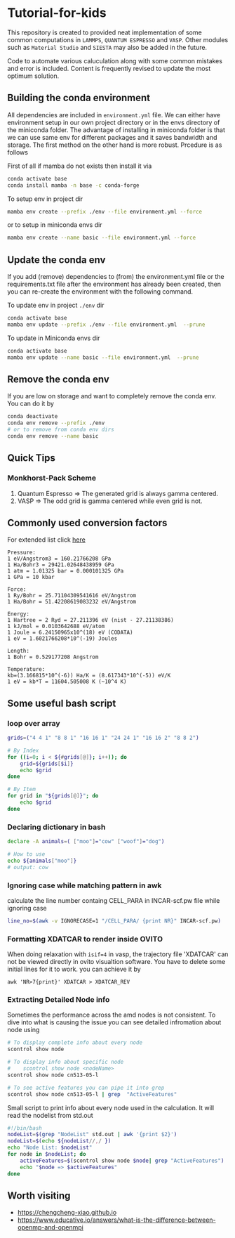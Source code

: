 # Tutorial-for-kids

This repository is created to provided neat implementation of some common computations in `LAMMPS`, `QUANTUM ESPRESSO` and `VASP`. Other modules such as `Material Studio` and `SIESTA` may also be added in the future.

Code to automate various caluculation along with some common mistakes and error is included. Content is frequently revised to update the most optimum solution.

## Building the conda environment

All dependencies are included in `environment.yml` file. We can either have environment setup in our own project directory 
or in the envs directory of the miniconda folder. The advantage of installing in miniconda folder is that we can use same env
for different packages and it saves bandwidth and storage. The first method on the other hand is more robust. Prcedure is as follows

First of all if mamba do not exists then install it via
```bash
conda activate base
conda install mamba -n base -c conda-forge
```

To setup env in project dir 
```bash
mamba env create --prefix ./env --file environment.yml --force
```
or to setup in miniconda envs dir
```bash
mamba env create --name basic --file environment.yml --force
```

## Update the conda env

If you add (remove) dependencies to (from) the environment.yml file or the requirements.txt file
after the environment has already been created, then you can re-create the environment with the
following command.

To update env in project `./env` dir
```bash
conda activate base
mamba env update --prefix ./env --file environment.yml  --prune
```

To update in Miniconda envs dir
```bash
conda activate base
mamba env update --name basic --file environment.yml  --prune
```

## Remove the conda env

If you are low on storage and want to completely remove the conda env. You can do it by 

```bash
conda deactivate
conda env remove --prefix ./env
# or to remove from conda env dirs
conda env remove --name basic
```

## Quick Tips

### Monkhorst-Pack Scheme

1. Quantum Espresso => The generated grid is always gamma centered.
2. VASP => The odd grid is gamma centered while even grid is not.

## Commonly used conversion factors
For extended list click [here](./convFactors.md)
```text
Pressure:
1 eV/Angstrom3 = 160.21766208 GPa
1 Ha/Bohr3 = 29421.02648438959 GPa
1 atm = 1.01325 bar = 0.000101325 GPa
1 GPa = 10 kbar

Force:
1 Ry/Bohr = 25.71104309541616 eV/Angstrom
1 Ha/Bohr = 51.42208619083232 eV/Angstrom

Energy:
1 Hartree = 2 Ryd = 27.211396 eV (nist - 27.21138386)
1 kJ/mol = 0.0103642688 eV/atom
1 Joule = 6.24150965x10^(18) eV (CODATA)
1 eV = 1.6021766208*10^(-19) Joules

Length:
1 Bohr = 0.529177208 Angstrom

Temperature:
kb=(3.166815*10^(-6)) Ha/K = (8.617343*10^(-5)) eV/K
1 eV = kb*T = 11604.505008 K (~10^4 K)
```

## Some useful bash script

### loop over array

```bash
grids=("4 4 1" "8 8 1" "16 16 1" "24 24 1" "16 16 2" "8 8 2")

# By Index
for ((i=0; i < ${#grids[@]}; i++)); do
    grid=${grids[$i]}
    echo $grid
done

# By Item 
for grid in "${grids[@]}"; do
    echo $grid
done
```

### Declaring dictionary in bash

```bash
declare -A animals=( ["moo"]="cow" ["woof"]="dog")

# How to use
echo ${animals["moo"]}
# output: cow
```

### Ignoring case while matching pattern in awk

calculate the line number containg CELL_PARA in INCAR-scf.pw file while ignoring case

```bash
line_no=$(awk -v IGNORECASE=1 "/CELL_PARA/ {print NR}" INCAR-scf.pw)
```

### Formatting XDATCAR to render inside OVITO

When doing relaxation with `isif=4` in vasp, the trajectory file 'XDATCAR' can not be viewed directly in ovito visualtion software. You have to delete some
initial lines for it to work. you can achieve it by 

```
awk 'NR>7{print}' XDATCAR > XDATCAR_REV
```

### Extracting Detailed Node info

Sometimes the performance across the amd nodes is not consistent. To dive into what is causing the issue you can see detailed infromation about node using 

```bash
# To display complete info about every node
scontrol show node

# To display info about specific node
#    scontrol show node <nodeName>
scontrol show node cn513-05-l

# To see active features you can pipe it into grep 
scontrol show node cn513-05-l | grep  "ActiveFeatures" 
```

Small script to print info about every node used in the calculation. It will read the nodelist from std.out

```bash
#!/bin/bash
nodeList=$(grep "NodeList" std.out | awk '{print $2}')
nodeList=$(echo ${nodeList//,/ })
echo "Node List: $nodeList"
for node in $nodeList; do
    activeFeatures=$(scontrol show node $node| grep "ActiveFeatures")
    echo "$node => $activeFeatures"
done
```

## Worth visiting
* https://chengcheng-xiao.github.io
* https://www.educative.io/answers/what-is-the-difference-between-openmp-and-openmpi

